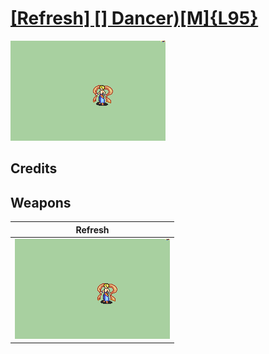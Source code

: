 # [\[Refresh\] \[\] Dancer\)\[M\]{L95}](./)

<img src="./8.%20Refresh/Refresh_000.png" alt="[Refresh] [] Dancer)[M]{L95} standing" />

## Credits



## Weapons


|Refresh |
|  :---: |
| <img alt="Refresh animation" src="./8.%20Refresh/Refresh.gif" /> |

